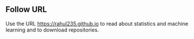 ## Follow URL
Use the URL https://rahul235.github.io to read about statistics and machine learning and to download repositories.
